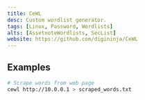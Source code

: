 ```yaml
---
title: CeWL
desc: Custom wordlist generator.
tags: [Linux, Password, Wordlists]
alts: [AssetnoteWordlists, SecList]
website: https://github.com/digininja/CeWL
---
```


## Examples

```sh
# Scrape words from web page
cewl http://10.0.0.1 > scraped_words.txt
```